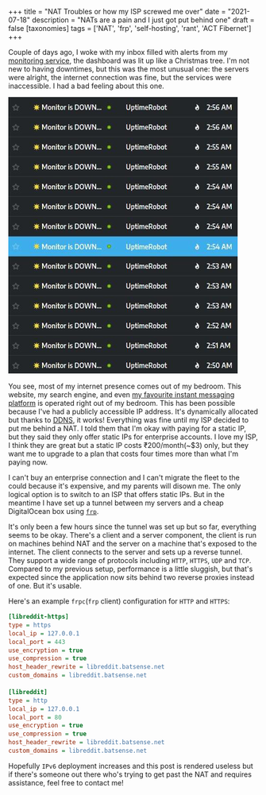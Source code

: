 +++
title = "NAT Troubles or how my ISP screwed me over"
date = "2021-07-18"
description = "NATs are a pain and I just got put behind one"
draft = false
[taxonomies]
tags = ['NAT', 'frp', 'self-hosting', 'rant', 'ACT Fibernet']
+++

Couple of days ago, I woke with my inbox filled with alerts from my
[monitoring service](https://stats.uptimerobot.com/EQ7VJHWylx), the
dashboard was lit up like a Christmas tree. I'm not new to having
downtimes, but this was the most unusual one: the servers were alright,
the internet connection was fine, but the services were
inaccessible. I had a bad feeling about this one.

![Inbox full of alerts](/img/blog/18-07-21-NAT-troubles/inbox-nightmare.png)

You see, most of my internet presence comes out of my bedroom. This
website, my search engine, and even [my favourite instant
messaging platform](https://matrix.org) is operated right out of my
bedroom. This has been possible because I've had a publicly accessible
IP address. It's dynamically allocated but thanks to
[DDNS](https://en.wikipedia.org/wiki/Dynamic_DNS), it works! Everything
was fine until my ISP decided to put me behind a NAT. I told them that
I'm okay with paying for a static IP, but they said they only offer
static IPs for enterprise accounts. I love my ISP, I think they are
great but a static IP costs ₹200/month(~\$3) only, but they want me to
upgrade to a plan that costs four times more than what I'm paying now.

I can't buy an enterprise connection and I can't migrate the fleet to
the could because it's expensive, and my parents will disown me. The only
logical option is to switch to an ISP that offers static IPs. But in the
meantime I have set up a tunnel between my servers and a cheap
DigitalOcean box using
[`frp`](https://github.com/fatedier/frp#rewriting-the-http-host-header).

It's only been a few hours since the tunnel was set up but so far,
everything seems to be okay. There's a client and a server component,
the client is run on machines behind NAT and the server on a machine
that's exposed to the internet. The client connects to the server and
sets up a reverse tunnel. They support a wide range of protocols
including `HTTP`, `HTTPS`, `UDP` and `TCP`. Compared to my previous
setup, performance is a little
sluggish, but that's expected since the application now sits behind
two reverse proxies instead of one. But it's usable.

Here's an example `frpc`(`frp` client) configuration for `HTTP` and
`HTTPS`:

```ini
[libreddit-https]
type = https
local_ip = 127.0.0.1
local_port = 443
use_encryption = true
use_compression = true
host_header_rewrite = libreddit.batsense.net
custom_domains = libreddit.batsense.net

[libreddit]
type = http
local_ip = 127.0.0.1
local_port = 80
use_encryption = true
use_compression = true
host_header_rewrite = libreddit.batsense.net
custom_domains = libreddit.batsense.net
```

Hopefully `IPv6` deployment increases and this post is rendered useless
but if there's someone out there who's trying to get past the NAT and
requires assistance, feel free to contact me!
